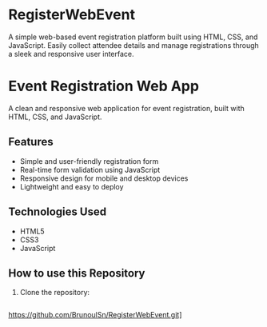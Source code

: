 # RegisterWebEvent
A simple web-based event registration platform built using HTML, CSS, and JavaScript. Easily collect attendee details and manage registrations through a sleek and responsive user interface.

# Event Registration Web App

A clean and responsive web application for event registration, built with HTML, CSS, and JavaScript.

## Features

- Simple and user-friendly registration form
- Real-time form validation using JavaScript
- Responsive design for mobile and desktop devices
- Lightweight and easy to deploy

## Technologies Used

- HTML5
- CSS3
- JavaScript

## How to use this Repository

1. Clone the repository:
   ```bash[
https://github.com/BrunoulSn/RegisterWebEvent.git]
